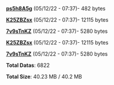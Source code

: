 [**ps5h8A5g**](/data/ps5h8A5g.txt) (05/12/22 - 07:37)- 482 bytes

[**K25ZBZsx**](/data/K25ZBZsx.txt) (05/12/22 - 07:37)- 12115 bytes

[**7v9sTnKZ**](/data/7v9sTnKZ.txt) (05/12/22 - 07:37)- 5280 bytes

[**K25ZBZsx**](/data/K25ZBZsx.txt) (05/12/22 - 07:37)- 12115 bytes

[**7v9sTnKZ**](/data/7v9sTnKZ.txt) (05/12/22 - 07:37)- 5280 bytes

**Total Datas**: 6822

**Total Size**: 40.23 MB / 40.2 MB